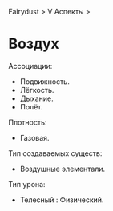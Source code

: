 Fairydust > V Аспекты >

# Воздух

Ассоциации:
- Подвижность.
- Лёгкость.
- Дыхание.
- Полёт.

Плотность:
- Газовая.

Тип создаваемых существ:
- Воздушные элементали.

Тип урона:
- Телесный : Физический.